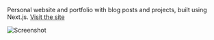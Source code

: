 Personal website and portfolio with blog posts and projects, built using Next.js. [Visit the site](https://sameeramadushan.me)

![Screenshot](https://github.com/user-attachments/assets/e4bd1a04-826f-494e-996b-aefd1e3f23ab)
